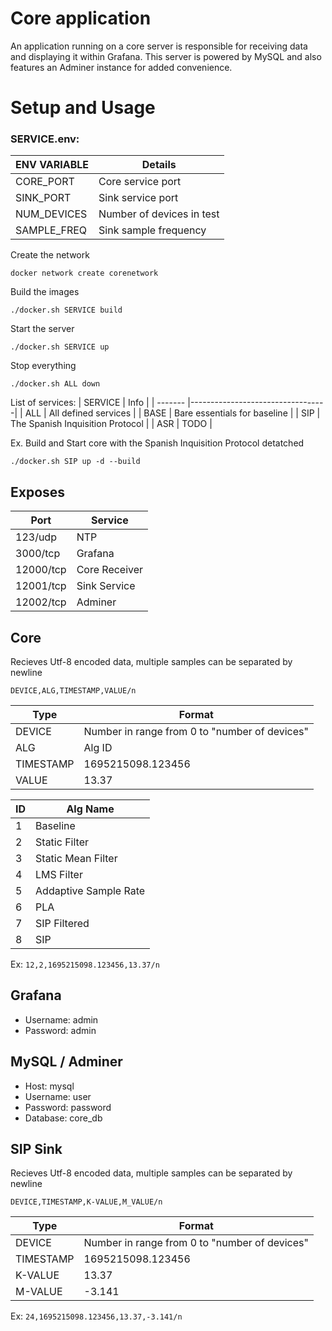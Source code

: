 # Core application
An application running on a core server is responsible for receiving data and displaying it within Grafana. This server is powered by MySQL and also features an Adminer instance for added convenience.


# Setup and Usage

### SERVICE.env:
| ENV VARIABLE | Details                   |
| ------------ |-------------------------- |
| CORE_PORT    | Core service port         |
| SINK_PORT    | Sink service port         |
| NUM_DEVICES  | Number of devices in test |
| SAMPLE_FREQ  | Sink sample frequency     |

Create the network
```console
docker network create corenetwork
```

Build the images
```console
./docker.sh SERVICE build
```

Start the server
```console
./docker.sh SERVICE up
```

Stop everything
```console
./docker.sh ALL down
```

List of services:
| SERVICE | Info                             |
| ------- |----------------------------------|
| ALL     | All defined services             |
| BASE    | Bare essentials for baseline     |
| SIP     | The Spanish Inquisition Protocol |
| ASR     | TODO                             |

Ex. Build and Start core with the Spanish Inquisition Protocol detatched
```console
./docker.sh SIP up -d --build
```


## Exposes

| Port      | Service       |
| --------- | ------------- |
| 123/udp   | NTP           |
| 3000/tcp  | Grafana       |
| 12000/tcp | Core Receiver |
| 12001/tcp | Sink Service  |
| 12002/tcp | Adminer       |

## Core
Recieves Utf-8 encoded data, multiple samples can be separated by newline

`DEVICE,ALG,TIMESTAMP,VALUE/n`

| Type      | Format                                        |
| --------- | --------------------------------------------- |
| DEVICE    | Number in range from 0 to "number of devices" |
| ALG       | Alg ID                                        |
| TIMESTAMP | 1695215098.123456                             |
| VALUE     | 13.37                                         |

| ID | Alg Name              |
| -- | --------------------- |
| 1  | Baseline              |
| 2  | Static Filter         |
| 3  | Static Mean Filter    |
| 4  | LMS Filter            |
| 5  | Addaptive Sample Rate |
| 6  | PLA                   |
| 7  | SIP Filtered          |
| 8  | SIP                   |

Ex: `12,2,1695215098.123456,13.37/n`

## Grafana
* Username: admin
* Password: admin

## MySQL / Adminer
* Host:     mysql
* Username: user
* Password: password
* Database: core_db

## SIP Sink
Recieves Utf-8 encoded data, multiple samples can be separated by newline

`DEVICE,TIMESTAMP,K-VALUE,M_VALUE/n`

| Type      | Format                                        |
| --------- | --------------------------------------------- |
| DEVICE    | Number in range from 0 to "number of devices" |
| TIMESTAMP | 1695215098.123456                             |
| K-VALUE   | 13.37                                         |
| M-VALUE   | -3.141                                        |

Ex: `24,1695215098.123456,13.37,-3.141/n`

